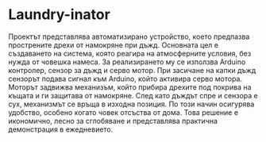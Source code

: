# Laundry-inator
Проектът представлява автоматизирано устройство, което предпазва прострените дрехи от намокряне при дъжд. Основната цел е създаването на система, която реагира на атмосферните условия, без нужда от човешка намеса. За реализирането му се използва Arduino контролер, сензор за дъжд и серво мотор. При засичане на капки дъжд сензорът подава сигнал към Arduino, който активира серво мотора. Моторът задвижва механизъм, който прибира дрехите под покрива на къщата и ги защитава от намокряне. След като дъждът спре и сензора е сух, механизмът се връща в изходна позиция. По този начин осигурява удобство, особено когато човек отсъства от дома. Това решение е икономично, лесно за сглобяване и представлява практична демонстрация в ежедневието.
